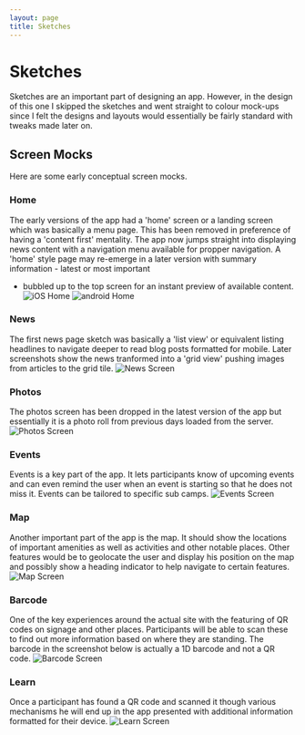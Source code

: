```yaml
---
layout: page
title: Sketches
---
```


Sketches
========

Sketches are an important part of designing an app. However, in the design of
this one I skipped the sketches and went straight to colour mock-ups since I
felt the designs and layouts would essentially be fairly standard with tweaks
made later on.

Screen Mocks
------------

Here are some early conceptual screen mocks.

### Home

The early versions of the app had a 'home' screen or a landing screen which was
basically a menu page. This has been removed in preference of having a 'content
first' mentality. The app now jumps straight into displaying news content with
a navigation menu available for propper navigation. A 'home' style page may
re-emerge in a later version with summary information - latest or most important
- bubbled up to the top screen for an instant preview of available content.
![iOS Home](images/screen.home.iphone.png)
![android Home](images/screen.home.android.png)

### News

The first news page sketch was basically a 'list view' or equivalent listing
headlines to navigate deeper to read blog posts formatted for mobile. Later
screenshots show the news tranformed into a 'grid view' pushing images from
articles to the grid tile.
![News Screen](images/screen.news.iphone.png)

### Photos

The photos screen has been dropped in the latest version of the app but
essentially it is a photo roll from previous days loaded from the server.
![Photos Screen](images/screen.photos.iphone.png)

### Events

Events is a key part of the app. It lets participants know of upcoming events
and can even remind the user when an event is starting so that he does not miss
it. Events can be tailored to specific sub camps.
![Events Screen](images/screen.events.android.png)

### Map

Another important part of the app is the map. It should show the locations of
important amenities as well as activities and other notable places. Other
features would be to geolocate the user and display his position on the map and
possibly show a heading indicator to help navigate to certain features.
![Map Screen](images/screen.map.android.png)

### Barcode

One of the key experiences around the actual site with the featuring of QR codes
on signage and other places. Participants will be able to scan these to find out
more information based on where they are standing. The barcode in the screenshot
below is actually a 1D barcode and not a QR code.
![Barcode Screen](images/screen.scan.iphone.png)

### Learn

Once a participant has found a QR code and scanned it though various mechanisms
he will end up in the app presented with additional information formatted for
their device.
![Learn Screen](images/screen.learn.iphone.png)
